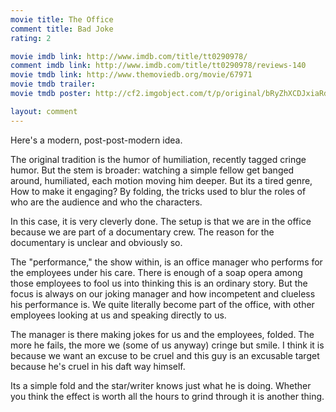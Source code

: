 ```yaml
---
movie title: The Office
comment title: Bad Joke
rating: 2

movie imdb link: http://www.imdb.com/title/tt0290978/
comment imdb link: http://www.imdb.com/title/tt0290978/reviews-140
movie tmdb link: http://www.themoviedb.org/movie/67971
movie tmdb trailer: 
movie tmdb poster: http://cf2.imgobject.com/t/p/original/bRyZhXCDJxiaRd3VjdwQsPpzI8y.jpg

layout: comment
---
```


Here's a modern, post-post-modern idea.

The original tradition is the humor of humiliation, recently tagged cringe humor. But the stem is broader: watching a simple fellow get banged around, humiliated, each motion moving him deeper. But its a tired genre, How to make it engaging? By folding, the tricks used to blur the roles of who are the audience and who the characters.

In this case, it is very cleverly done. The setup is that we are in the office because we are part of a documentary crew. The reason for the documentary is unclear and obviously so.

The "performance," the show within, is an office manager who performs for the employees under his care. There is enough of a soap opera among those employees to fool us into thinking this is an ordinary story. But the focus is always on our joking manager and how incompetent and clueless his performance is. We quite literally become part of the office, with other employees looking at us and speaking directly to us.

The manager is there making jokes for us and the employees, folded. The more he fails, the more we (some of us anyway) cringe but smile. I think it is because we want an excuse to be cruel and this guy is an excusable target because he's cruel in his daft way himself.

Its a simple fold and the star/writer knows just what he is doing. Whether you think the effect is worth all the hours to grind through it is another thing.